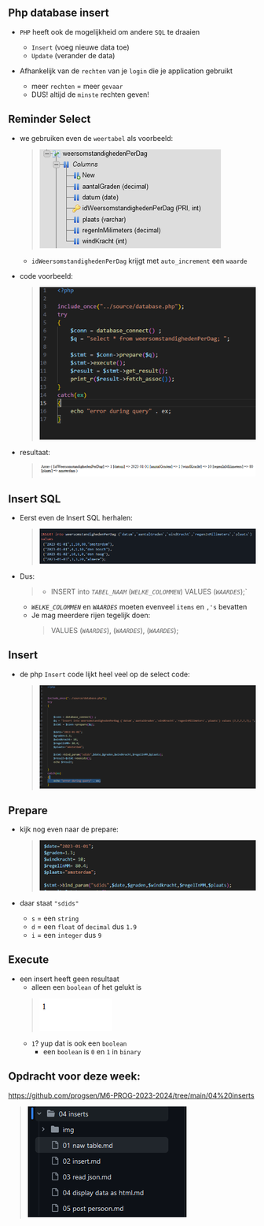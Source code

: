 

## Php database insert

- `PHP` heeft ook de mogelijkheid om andere `SQL` te draaien
    - `Insert` (voeg nieuwe data toe)
    - `Update` (verander de data)

- Afhankelijk van de `rechten` van je `login` die je application gebruikt
    - meer `rechten` = meer `gevaar`
    - DUS! altijd de `minste` rechten geven!

## Reminder Select

- we gebruiken even de `weertabel` als voorbeeld:
    > ![](img/weer.PNG)
    - `idWeersomstandighedenPerDag` krijgt met `auto_increment` een `waarde`
- code voorbeeld:
    > ![](img/selectcode.PNG)

- resultaat:
    > ![](img/selectresult.PNG)

## Insert SQL

- Eerst even de Insert SQL herhalen:
    > ![](img/insertsql.PNG)

- Dus:
    > - INSERT into *`TABEL_NAAM`* (*`WELKE_COLOMMEN`*) VALUES (*`WAARDES`*);`
    - *`WELKE_COLOMMEN`* en *`WAARDES`* moeten evenveel `items` en `,'s` bevatten
    - Je mag meerdere rijen tegelijk doen:
        > VALUES (*`WAARDES`*), (*`WAARDES`*), (*`WAARDES`*);


## Insert

- de php `Insert` code lijkt heel veel op de select code:
    > ![](img/insertcode.PNG)


## Prepare

- kijk nog even naar de prepare:
    > ![](img/prepare.PNG)

- daar staat `"sdids"`
    - `s` = een `string`
    - `d` = een `float` of `decimal` dus `1.9`
    - `i` = een `integer` dus `9`


## Execute

- een insert heeft geen resultaat
    - alleen een `boolean` of het gelukt is
    > ![](img/bool.PNG)
    - `1`? yup dat is ook een `boolean` 
        - een `boolean` is `0` en `1` in `binary`
    
## Opdracht voor deze week:


https://github.com/progsen/M6-PROG-2023-2024/tree/main/04%20inserts

> ![](img/opdrachten.PNG)


